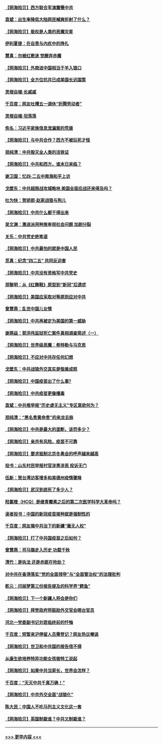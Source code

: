 #### [【网海拾贝】西方联合军演震慑中共](../pages/nsc993/n12913466.md?t=04300452) 
#### [袁斌：出生率降低大陆网民喊爽折射了什么？](../pages/nsc993/n12913365.md?t=04300452) 
#### [【网海拾贝】极权是人类的恶魔灾星](../pages/nsc993/n12910697.md?t=04300452) 
#### [伊利夏提：在自责与内疚中的挣扎](../pages/nsc993/n12910493.md?t=04300452) 
#### [慧真：勿被红歌迷 觉醒弃赤魔](../pages/nsc993/n12910485.md?t=04300452) 
#### [【网海拾贝】外商进中国相当于羊入狼口](../pages/nsc993/n12908274.md?t=04300452) 
#### [【网海拾贝】全方位抗共已成美国长远国策](../pages/nsc993/n12906878.md?t=04300452) 
#### [灵根自植‧长戚戚](../pages/nsc993/n12905585.md?t=04300452) 
#### [千百度：网友吐槽五一调休“折腾劳动者”](../pages/nsc993/n12905934.md?t=04300452) 
#### [灵根自植‧坦荡荡](../pages/nsc993/n12905562.md?t=04300452) 
#### [佚名：习近平家族信息泄漏案的荒唐](../pages/nsc993/n12904705.md?t=04300452) 
#### [【网海拾贝】与中共合作？西方不被玩死才怪](../pages/nsc993/n12903873.md?t=04300452) 
#### [郑纯清：中共毁灭全人类的活铁证](../pages/nsc993/n12903785.md?t=04300452) 
#### [【网海拾贝】中共和西方，谁末日来临？](../pages/nsc993/n12903482.md?t=04300452) 
#### [谢卫国：忆四‧二五中南海和平上访](../pages/nsc993/n12902192.md?t=04300452) 
#### [戈壁东：中共超限战攻城略地 美国全面应战还来得及吗？](../pages/nsc993/n12902297.md?t=04300452) 
#### [吐为快：贺骄郎‧赵家战狼与狗儿](../pages/nsc993/n12902280.md?t=04300452) 
#### [【网海拾贝】中共什么都干得出来](../pages/nsc993/n12897500.md?t=04300452) 
#### [吴文渊：激进派用种族审视社会问题 加剧分裂](../pages/nsc993/n12893881.md?t=04300452) 
#### [关乐：中共党史绝笔谣](../pages/nsc993/n12897270.md?t=04300452) 
#### [【网海拾贝】中共最怕的就是中国人民](../pages/nsc993/n12894705.md?t=04300452) 
#### [觅真：纪念“四二五” 共同反迫害](../pages/nsc993/n12894553.md?t=04300452) 
#### [【网海拾贝】中共没有资格写中共党史](../pages/nsc993/n12892231.md?t=04300452) 
#### [郑黎明：从《红舞鞋》原型到“新冠”后遗症](../pages/nsc993/n12890469.md?t=04300452) 
#### [【网海拾贝】美国应采取对等原则应对中共](../pages/nsc993/n12889176.md?t=04300452) 
#### [曾慧燕：乱世中国儿女情](../pages/nsc993/n12887931.md?t=04300452) 
#### [【网海拾贝】中共再被定为美国的第一威胁](../pages/nsc993/n12887580.md?t=04300452) 
#### [谢燕益：郭洪伟监狱死亡案件真相调查简述（一）](../pages/nsc993/n12885648.md?t=04300452) 
#### [【网海拾贝】世界级恶魔：希特勒与马克思](../pages/nsc993/n12884062.md?t=04300452) 
#### [【网海拾贝】不应对中共存任何幻想](../pages/nsc993/n12881460.md?t=04300452) 
#### [戈壁东：中共战狼外交其实是恼羞成怒](../pages/nsc993/n12880392.md?t=04300452) 
#### [【网海拾贝】中国疫苗出了什么事?](../pages/nsc993/n12879124.md?t=04300452) 
#### [【网海拾贝】中共疫苗更像播毒](../pages/nsc993/n12876631.md?t=04300452) 
#### [袁斌：中共推举报“历史虚无主义”专区意欲何为？](../pages/nsc993/n12876530.md?t=04300452) 
#### [郑纯清：“黑名贵黄命贵”的来龙去脉](../pages/nsc993/n12875589.md?t=04300452) 
#### [【网海拾贝】中共是最大的垄断，该罚多少？](../pages/nsc993/n12874006.md?t=04300452) 
#### [【网海拾贝】亲共有风险，疫苗不可靠](../pages/nsc993/n12872224.md?t=04300452) 
#### [【网海拾贝】要求抵制北京冬奥会的呼声越来越高](../pages/nsc993/n12868962.md?t=04300452) 
#### [投书：山东村民举报村官涉黑涉恶 投诉无门](../pages/nsc993/n12869726.md?t=04300452) 
#### [伍新：贺台湾访客增多和美德州疫情骤降](../pages/nsc993/n12865651.md?t=04300452) 
#### [【网海拾贝】武汉到底死了多少人？](../pages/nsc993/n12863707.md?t=04300452) 
#### [羟氯喹（HCQ）是继青霉素之后的第二次医学科学大革命吗？](../pages/nsc993/n12638564.md?t=04300452) 
#### [读者投书：中国的新冠疫苗接种就是强制性的](../pages/nsc993/n12859932.md?t=04300452) 
#### [千百度：网友揭中共治下的新疆“毫无人权”](../pages/nsc993/n12858385.md?t=04300452) 
#### [【网海拾贝】打了中共国疫苗之后如何？](../pages/nsc993/n12857866.md?t=04300452) 
#### [曾慧燕：司马璐走入历史 功载千秋](../pages/nsc993/n12856996.md?t=04300452) 
#### [清竹：是执法 还是赤匪在抢劫？](../pages/nsc993/n12856952.md?t=04300452) 
#### [对中共在香港落实“党的全面领导”与“全面管治权”的法理批判](../pages/nsc993/n12856929.md?t=04300452) 
#### [乾元：闫丽梦第三份报告提及的科学界“鳄鱼”](../pages/nsc993/n12855985.md?t=04300452) 
#### [【网海拾贝】下一个新疆人将会是你们](../pages/nsc993/n12855864.md?t=04300452) 
#### [【网海拾贝】拜登政府将鼓励外交官会晤台官员](../pages/nsc993/n12853615.md?t=04300452) 
#### [河北一党委副书记刘君临终前的忏悔](../pages/nsc993/n12849420.md?t=04300452) 
#### [千百度：短暂来沪停留人员需登记？网友热议嘲讽](../pages/nsc993/n12853497.md?t=04300452) 
#### [【网海拾贝】世卫和中共国的报告信不得](../pages/nsc993/n12850902.md?t=04300452) 
#### [从康生欲培养特异功能女孩做特工说起](../pages/nsc993/n12849289.md?t=04300452) 
#### [【网海拾贝】如果中共当家长，世界会怎样？](../pages/nsc993/n12848436.md?t=04300452) 
#### [千百度：“天灭中共千真万确！”](../pages/nsc993/n12845659.md?t=04300452) 
#### [【网海拾贝】中共外交全面“战狼化”](../pages/nsc993/n12845607.md?t=04300452) 
#### [陈大民：中国人不吃马列主义文化这一套](../pages/nsc993/n12842496.md?t=04300452) 
#### [【网海拾贝】英国制裁谁？中共又制裁谁？](../pages/nsc993/n12840909.md?t=04300452) 

----
#### [ >>> 更早内容 <<< ](../indexes/nsc993-earlier.md)
